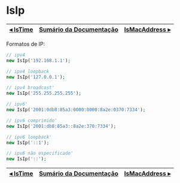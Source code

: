 # IsIp

[◂ IsTime](07-istime.md) | [Sumário da Documentação](indice.md) | [IsMacAddress ▸](08-ismacaddress.md)
-- | -- | --

Formatos de IP:

```php
// ipv4
new IsIp('192.168.1.1');

// ipv4 loopback
new IsIp('127.0.0.1');

// ipv4 broadcast'   
new IsIp('255.255.255.255');

// ipv6'             
new IsIp('2001:0db8:85a3:0000:0000:8a2e:0370:7334');

// ipv6 comprimido'  
new IsIp('2001:db8:85a3::8a2e:370:7334');

// ipv6 loopback'    
new IsIp('::1');

// ipv6 não especificado' 
new IsIp('::');
```

[◂ IsTime](07-istime.md) | [Sumário da Documentação](indice.md) | [IsMacAddress ▸](08-ismacaddress.md)
-- | -- | --
